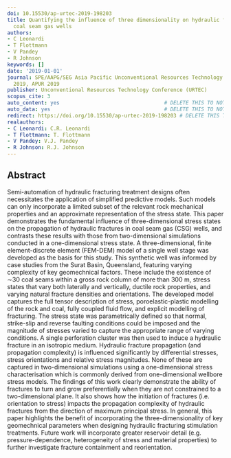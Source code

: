 ```yaml
---
doi: 10.15530/ap-urtec-2019-198203
title: Quantifying the influence of three dimensionality on hydraulic fracturing in
  coal seam gas wells
authors:
- C Leonardi
- T Flottmann
- V Pandey
- R Johnson
keywords: []
date: '2019-01-01'
journal: SPE/AAPG/SEG Asia Pacific Unconventional Resources Technology Conference
  2019, APUR 2019
publisher: Unconventional Resources Technology Conference (URTEC)
scopus_cite: 3
auto_content: yes                                  # DELETE THIS TO NOT AUTO GENERATE CONTENT
auto_data: yes                                     # DELETE THIS TO NOT AUTO GENERATE METADATA
redirect: https://doi.org/10.15530/ap-urtec-2019-198203 # DELETE THIS TO NOT REDIRECT
realauthors:
- C Leonardi: C.R. Leonardi
- T Flottmann: T. Flottmann
- V Pandey: V.J. Pandey
- R Johnson: R.J. Johnson
---
```



## Abstract
Semi-automation of hydraulic fracturing treatment designs often necessitates the application of simplified predictive models. Such models can only incorporate a limited subset of the relevant rock mechanical properties and an approximate representation of the stress state. This paper demonstrates the fundamental influence of three-dimensional stress states on the propagation of hydraulic fractures in coal seam gas (CSG) wells, and contrasts these results with those from two-dimensional simulations conducted in a one-dimensional stress state. A three-dimensional, finite element-discrete element (FEM-DEM) model of a single well stage was developed as the basis for this study. This synthetic well was informed by case studies from the Surat Basin, Queensland, featuring varying complexity of key geomechnical factors. These include the existence of ∼30 coal seams within a gross rock column of more than 300 m, stress states that vary both laterally and vertically, ductile rock properties, and varying natural fracture densities and orientations. The developed model captures the full tensor description of stress, poroelastic-plastic modelling of the rock and coal, fully coupled fluid flow, and explicit modelling of fracturing. The stress state was parametrically defined so that normal, strike-slip and reverse faulting conditions could be imposed and the magnitude of stresses varied to capture the appropriate range of varying conditions. A single perforation cluster was then used to induce a hydraulic fracture in an isotropic medium. Hydraulic fracture propagation (and propagation complexity) is influenced significantly by differential stresses, stress orientations and relative stress magnitudes. None of these are captured in two-dimensional simulations using a one-dimensional stress characterisation which is commonly derived from one-dimensional wellbore stress models. The findings of this work clearly demonstrate the ability of fractures to turn and grow preferentially when they are not constrained to a two-dimensional plane. It also shows how the initiation of fractures (i.e. orientation to stress) impacts the propagation complexity of hydraulic fractures from the direction of maximum principal stress. In general, this paper highlights the benefit of incorporating the three-dimensionality of key geomechnical parameters when designing hydraulic fracturing stimulation treatments. Future work will incorporate greater reservoir detail (e.g. pressure-dependence, heterogeneity of stress and material properties) to further investigate fracture containment and reorientation.
